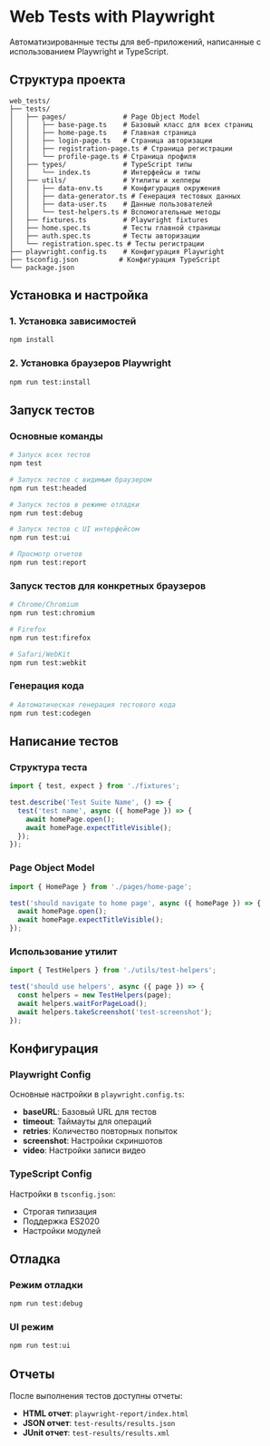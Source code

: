 # Web Tests with Playwright

Автоматизированные тесты для веб-приложений, написанные с использованием Playwright и TypeScript.


## Структура проекта

```
web_tests/
├── tests/
│   ├── pages/              # Page Object Model
│   │   ├── base-page.ts    # Базовый класс для всех страниц
│   │   ├── home-page.ts    # Главная страница
│   │   ├── login-page.ts   # Страница авторизации
│   │   ├── registration-page.ts # Страница регистрации
│   │   └── profile-page.ts # Страница профиля
│   ├── types/              # TypeScript типы
│   │   └── index.ts        # Интерфейсы и типы
│   ├── utils/              # Утилиты и хелперы
│   │   ├── data-env.ts     # Конфигурация окружения
│   │   ├── data-generator.ts # Генерация тестовых данных
│   │   ├── data-user.ts    # Данные пользователей
│   │   └── test-helpers.ts # Вспомогательные методы
│   ├── fixtures.ts         # Playwright fixtures
│   ├── home.spec.ts        # Тесты главной страницы
│   ├── auth.spec.ts        # Тесты авторизации
│   └── registration.spec.ts # Тесты регистрации
├── playwright.config.ts    # Конфигурация Playwright
├── tsconfig.json          # Конфигурация TypeScript
└── package.json
```

## Установка и настройка

### 1. Установка зависимостей
```bash
npm install
```

### 2. Установка браузеров Playwright
```bash
npm run test:install
```


## Запуск тестов

### Основные команды

```bash
# Запуск всех тестов
npm test

# Запуск тестов с видимым браузером
npm run test:headed

# Запуск тестов в режиме отладки
npm run test:debug

# Запуск тестов с UI интерфейсом
npm run test:ui

# Просмотр отчетов
npm run test:report
```

### Запуск тестов для конкретных браузеров

```bash
# Chrome/Chromium
npm run test:chromium

# Firefox
npm run test:firefox

# Safari/WebKit
npm run test:webkit
```

### Генерация кода

```bash
# Автоматическая генерация тестового кода
npm run test:codegen
```

## Написание тестов

### Структура теста

```typescript
import { test, expect } from './fixtures';

test.describe('Test Suite Name', () => {
  test('test name', async ({ homePage }) => {
    await homePage.open();
    await homePage.expectTitleVisible();
  });
});
```

### Page Object Model

```typescript
import { HomePage } from './pages/home-page';

test('should navigate to home page', async ({ homePage }) => {
  await homePage.open();
  await homePage.expectTitleVisible();
});
```

### Использование утилит

```typescript
import { TestHelpers } from './utils/test-helpers';

test('should use helpers', async ({ page }) => {
  const helpers = new TestHelpers(page);
  await helpers.waitForPageLoad();
  await helpers.takeScreenshot('test-screenshot');
});
```

## Конфигурация

### Playwright Config

Основные настройки в `playwright.config.ts`:

- **baseURL**: Базовый URL для тестов
- **timeout**: Таймауты для операций
- **retries**: Количество повторных попыток
- **screenshot**: Настройки скриншотов
- **video**: Настройки записи видео

### TypeScript Config

Настройки в `tsconfig.json`:

- Строгая типизация
- Поддержка ES2020
- Настройки модулей


## Отладка

### Режим отладки
```bash
npm run test:debug
```

### UI режим
```bash
npm run test:ui
```

## Отчеты

После выполнения тестов доступны отчеты:

- **HTML отчет**: `playwright-report/index.html`
- **JSON отчет**: `test-results/results.json`
- **JUnit отчет**: `test-results/results.xml`